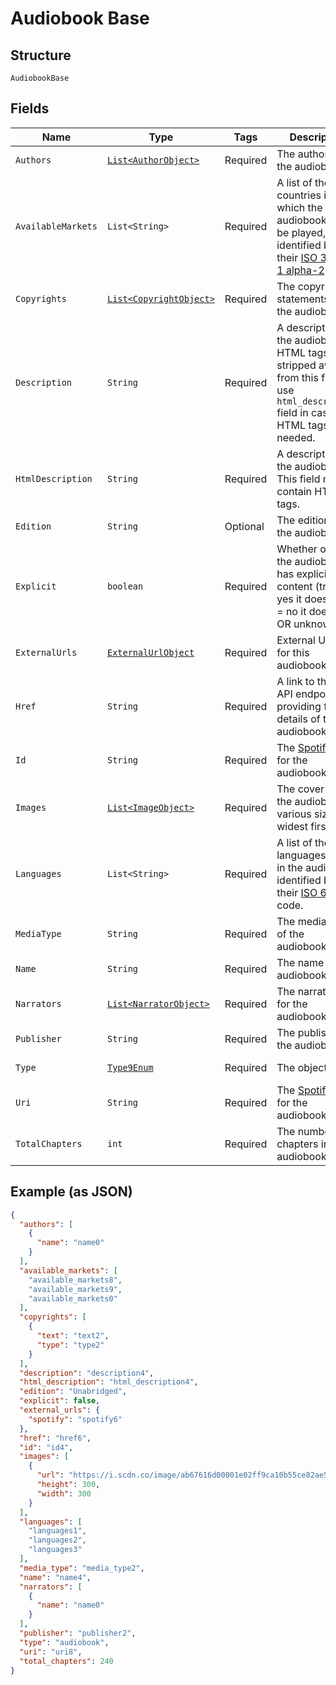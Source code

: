 
# Audiobook Base

## Structure

`AudiobookBase`

## Fields

| Name | Type | Tags | Description | Getter | Setter |
|  --- | --- | --- | --- | --- | --- |
| `Authors` | [`List<AuthorObject>`](../../doc/models/author-object.md) | Required | The author(s) for the audiobook. | List<AuthorObject> getAuthors() | setAuthors(List<AuthorObject> authors) |
| `AvailableMarkets` | `List<String>` | Required | A list of the countries in which the audiobook can be played, identified by their [ISO 3166-1 alpha-2](http://en.wikipedia.org/wiki/ISO_3166-1_alpha-2) code. | List<String> getAvailableMarkets() | setAvailableMarkets(List<String> availableMarkets) |
| `Copyrights` | [`List<CopyrightObject>`](../../doc/models/copyright-object.md) | Required | The copyright statements of the audiobook. | List<CopyrightObject> getCopyrights() | setCopyrights(List<CopyrightObject> copyrights) |
| `Description` | `String` | Required | A description of the audiobook. HTML tags are stripped away from this field, use `html_description` field in case HTML tags are needed. | String getDescription() | setDescription(String description) |
| `HtmlDescription` | `String` | Required | A description of the audiobook. This field may contain HTML tags. | String getHtmlDescription() | setHtmlDescription(String htmlDescription) |
| `Edition` | `String` | Optional | The edition of the audiobook. | String getEdition() | setEdition(String edition) |
| `Explicit` | `boolean` | Required | Whether or not the audiobook has explicit content (true = yes it does; false = no it does not OR unknown). | boolean getExplicit() | setExplicit(boolean explicit) |
| `ExternalUrls` | [`ExternalUrlObject`](../../doc/models/external-url-object.md) | Required | External URLs for this audiobook. | ExternalUrlObject getExternalUrls() | setExternalUrls(ExternalUrlObject externalUrls) |
| `Href` | `String` | Required | A link to the Web API endpoint providing full details of the audiobook. | String getHref() | setHref(String href) |
| `Id` | `String` | Required | The [Spotify ID](/documentation/web-api/concepts/spotify-uris-ids) for the audiobook. | String getId() | setId(String id) |
| `Images` | [`List<ImageObject>`](../../doc/models/image-object.md) | Required | The cover art for the audiobook in various sizes, widest first. | List<ImageObject> getImages() | setImages(List<ImageObject> images) |
| `Languages` | `List<String>` | Required | A list of the languages used in the audiobook, identified by their [ISO 639](https://en.wikipedia.org/wiki/ISO_639) code. | List<String> getLanguages() | setLanguages(List<String> languages) |
| `MediaType` | `String` | Required | The media type of the audiobook. | String getMediaType() | setMediaType(String mediaType) |
| `Name` | `String` | Required | The name of the audiobook. | String getName() | setName(String name) |
| `Narrators` | [`List<NarratorObject>`](../../doc/models/narrator-object.md) | Required | The narrator(s) for the audiobook. | List<NarratorObject> getNarrators() | setNarrators(List<NarratorObject> narrators) |
| `Publisher` | `String` | Required | The publisher of the audiobook. | String getPublisher() | setPublisher(String publisher) |
| `Type` | [`Type9Enum`](../../doc/models/type-9-enum.md) | Required | The object type. | Type9Enum getType() | setType(Type9Enum type) |
| `Uri` | `String` | Required | The [Spotify URI](/documentation/web-api/concepts/spotify-uris-ids) for the audiobook. | String getUri() | setUri(String uri) |
| `TotalChapters` | `int` | Required | The number of chapters in this audiobook. | int getTotalChapters() | setTotalChapters(int totalChapters) |

## Example (as JSON)

```json
{
  "authors": [
    {
      "name": "name0"
    }
  ],
  "available_markets": [
    "available_markets8",
    "available_markets9",
    "available_markets0"
  ],
  "copyrights": [
    {
      "text": "text2",
      "type": "type2"
    }
  ],
  "description": "description4",
  "html_description": "html_description4",
  "edition": "Unabridged",
  "explicit": false,
  "external_urls": {
    "spotify": "spotify6"
  },
  "href": "href6",
  "id": "id4",
  "images": [
    {
      "url": "https://i.scdn.co/image/ab67616d00001e02ff9ca10b55ce82ae553c8228\n",
      "height": 300,
      "width": 300
    }
  ],
  "languages": [
    "languages1",
    "languages2",
    "languages3"
  ],
  "media_type": "media_type2",
  "name": "name4",
  "narrators": [
    {
      "name": "name0"
    }
  ],
  "publisher": "publisher2",
  "type": "audiobook",
  "uri": "uri8",
  "total_chapters": 240
}
```


